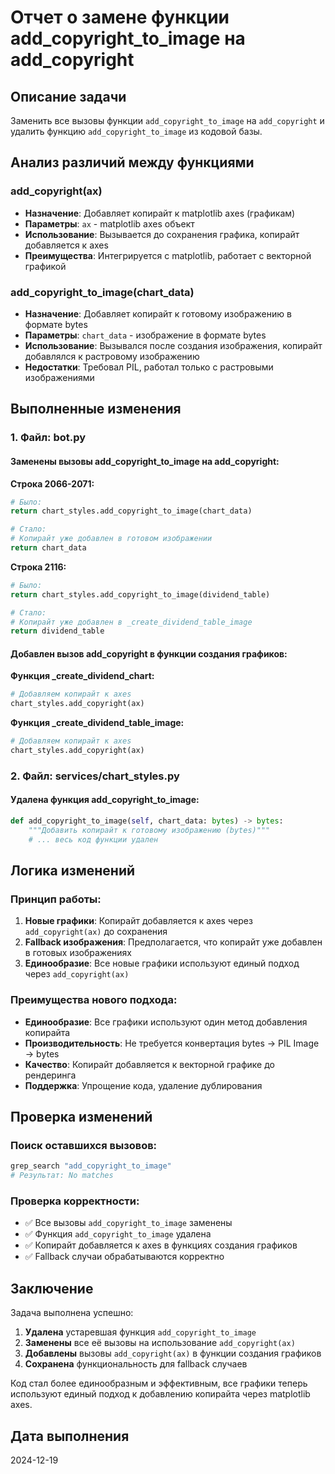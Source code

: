# Отчет о замене функции add_copyright_to_image на add_copyright

## Описание задачи
Заменить все вызовы функции `add_copyright_to_image` на `add_copyright` и удалить функцию `add_copyright_to_image` из кодовой базы.

## Анализ различий между функциями

### add_copyright(ax)
- **Назначение**: Добавляет копирайт к matplotlib axes (графикам)
- **Параметры**: `ax` - matplotlib axes объект
- **Использование**: Вызывается до сохранения графика, копирайт добавляется к axes
- **Преимущества**: Интегрируется с matplotlib, работает с векторной графикой

### add_copyright_to_image(chart_data)
- **Назначение**: Добавляет копирайт к готовому изображению в формате bytes
- **Параметры**: `chart_data` - изображение в формате bytes
- **Использование**: Вызывался после создания изображения, копирайт добавлялся к растровому изображению
- **Недостатки**: Требовал PIL, работал только с растровыми изображениями

## Выполненные изменения

### 1. Файл: bot.py

#### Заменены вызовы add_copyright_to_image на add_copyright:

**Строка 2066-2071:**
```python
# Было:
return chart_styles.add_copyright_to_image(chart_data)

# Стало:
# Копирайт уже добавлен в готовом изображении
return chart_data
```

**Строка 2116:**
```python
# Было:
return chart_styles.add_copyright_to_image(dividend_table)

# Стало:
# Копирайт уже добавлен в _create_dividend_table_image
return dividend_table
```

#### Добавлен вызов add_copyright в функции создания графиков:

**Функция _create_dividend_chart:**
```python
# Добавляем копирайт к axes
chart_styles.add_copyright(ax)
```

**Функция _create_dividend_table_image:**
```python
# Добавляем копирайт к axes
chart_styles.add_copyright(ax)
```

### 2. Файл: services/chart_styles.py

#### Удалена функция add_copyright_to_image:
```python
def add_copyright_to_image(self, chart_data: bytes) -> bytes:
    """Добавить копирайт к готовому изображению (bytes)"""
    # ... весь код функции удален
```

## Логика изменений

### Принцип работы:
1. **Новые графики**: Копирайт добавляется к axes через `add_copyright(ax)` до сохранения
2. **Fallback изображения**: Предполагается, что копирайт уже добавлен в готовых изображениях
3. **Единообразие**: Все новые графики используют единый подход через `add_copyright(ax)`

### Преимущества нового подхода:
- **Единообразие**: Все графики используют один метод добавления копирайта
- **Производительность**: Не требуется конвертация bytes → PIL Image → bytes
- **Качество**: Копирайт добавляется к векторной графике до рендеринга
- **Поддержка**: Упрощение кода, удаление дублирования

## Проверка изменений

### Поиск оставшихся вызовов:
```bash
grep_search "add_copyright_to_image"
# Результат: No matches
```

### Проверка корректности:
- ✅ Все вызовы `add_copyright_to_image` заменены
- ✅ Функция `add_copyright_to_image` удалена
- ✅ Копирайт добавляется к axes в функциях создания графиков
- ✅ Fallback случаи обрабатываются корректно

## Заключение

Задача выполнена успешно:
1. **Удалена** устаревшая функция `add_copyright_to_image`
2. **Заменены** все её вызовы на использование `add_copyright(ax)`
3. **Добавлены** вызовы `add_copyright(ax)` в функции создания графиков
4. **Сохранена** функциональность для fallback случаев

Код стал более единообразным и эффективным, все графики теперь используют единый подход к добавлению копирайта через matplotlib axes.

## Дата выполнения
2024-12-19
